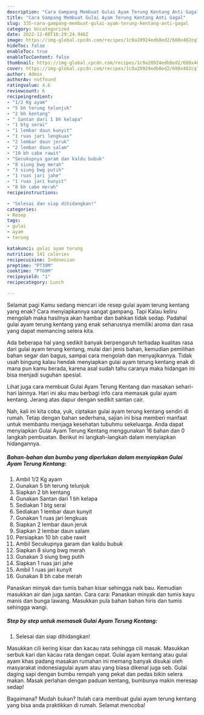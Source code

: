 ```yaml
---
description: "Cara Gampang Membuat Gulai Ayam Terung Kentang Anti Gagal"
title: "Cara Gampang Membuat Gulai Ayam Terung Kentang Anti Gagal"
slug: 335-cara-gampang-membuat-gulai-ayam-terung-kentang-anti-gagal
category: Uncategorized
date: 2022-12-08T16:29:24.946Z
image: https://img-global.cpcdn.com/recipes/1c9a20924edb8ed2/680x482cq70/gulai-ayam-terung-kentang-foto-resep-utama.jpg
hideToc: false
enableToc: true
enableTocContent: false
thumbnail: https://img-global.cpcdn.com/recipes/1c9a20924edb8ed2/680x482cq70/gulai-ayam-terung-kentang-foto-resep-utama.jpg
cover: https://img-global.cpcdn.com/recipes/1c9a20924edb8ed2/680x482cq70/gulai-ayam-terung-kentang-foto-resep-utama.jpg
author: Admin
authorAv: notfound
ratingvalue: 4.6
reviewcount: 6
recipeingredient:
- "1/2 Kg ayam"
- "5 bh terung telunjuk"
- "2 bh kentang"
- " Santan dari 1 bh kelapa"
- "1 btg serai"
- "1 lembar daun kunyit"
- "1 ruas jari lengkuas"
- "2 lembar daun jeruk"
- "2 lembar daun salam"
- "10 bh cabe rawit"
- "Secukupnya garam dan kaldu bubuk"
- "8 siung bwg merah"
- "3 siung bwg putih"
- "1 ruas jari jahe"
- "1 ruas jari kunyit"
- "8 bh cabe merah"
recipeinstructions:

- "Selesai dan siap dihidangkan!"
categories:
- Resep
tags:
- gulai
- ayam
- terung

katakunci: gulai ayam terung 
nutrition: 141 calories
recipecuisine: Indonesian
preptime: "PT39M"
cooktime: "PT60M"
recipeyield: "1"
recipecategory: Lunch

---
```



Selamat pagi Kamu sedang mencari ide resep gulai ayam terung kentang yang enak? Cara menyiapkannya sangat gampang. Tapi Kalau keliru mengolah maka hasilnya akan hambar dan bahkan tidak sedap. Padahal gulai ayam terung kentang yang enak seharusnya memiliki aroma dan rasa yang dapat memancing selera kita.


Ada beberapa hal yang sedikit banyak berpengaruh terhadap kualitas rasa dari gulai ayam terung kentang, mulai dari jenis bahan, kemudian pemilihan bahan segar dan bagus, sampai cara mengolah dan menyajikannya. Tidak usah bingung kalau hendak menyiapkan gulai ayam terung kentang enak di mana pun kamu berada, karena asal sudah tahu caranya maka hidangan ini bisa menjadi suguhan spesial.

Lihat juga cara membuat Gulai Ayam Terung Kentang dan masakan sehari-hari lainnya. Hari ini aku mau berbagi info cara memasak gulai ayam kentang. Jerang atas dapur dengan sedikit santan cair.


Nah, kali ini kita coba, yuk, ciptakan gulai ayam terung kentang sendiri di rumah. Tetap dengan bahan sederhana, sajian ini bisa memberi manfaat untuk membantu menjaga kesehatan tubuhmu sekeluarga. Anda dapat menyiapkan Gulai Ayam Terung Kentang menggunakan 16 bahan dan 0 langkah pembuatan. Berikut ini langkah-langkah dalam menyiapkan hidangannya.

<!--inarticleads1-->

##### Bahan-bahan dan bumbu yang diperlukan dalam menyiapkan Gulai Ayam Terung Kentang:

1. Ambil 1/2 Kg ayam
1. Gunakan 5 bh terung telunjuk
1. Siapkan 2 bh kentang
1. Gunakan  Santan dari 1 bh kelapa
1. Sediakan 1 btg serai
1. Sediakan 1 lembar daun kunyit
1. Gunakan 1 ruas jari lengkuas
1. Siapkan 2 lembar daun jeruk
1. Siapkan 2 lembar daun salam
1. Persiapkan 10 bh cabe rawit
1. Ambil Secukupnya garam dan kaldu bubuk
1. Siapkan 8 siung bwg merah
1. Gunakan 3 siung bwg putih
1. Siapkan 1 ruas jari jahe
1. Ambil 1 ruas jari kunyit
1. Gunakan 8 bh cabe merah


Panaskan minyak dan tumis bahan kisar sehingga naik bau. Kemudian masukkan air dan juga santan. Cara cara: Panaskan minyak dan tumis kayu manis dan bunga lawang. Masukkan pula bahan bahan hiris dan tumis sehingga wangi. 

<!--inarticleads2-->

##### Step by step untuk memasak Gulai Ayam Terung Kentang:


1. Selesai dan siap dihidangkan!

Masukkan cili kering kisar dan kacau rata sehingga cili masak. Masukkan serbuk kari dan kacau rata dengan cepat. Gulai ayam kentang atau gulai ayam khas padang masakan rumahan ini memang banyak disukai oleh masyarakat indonesiagulai ayam atau yang biasa dikenal juga seb. Gulai daging sapi dengan bumbu rempah yang pekat dan pedas bikin selera makan. Masak perlahan dengan paduan kentang, bumbunya makin meresap sedap! 

Bagaimana? Mudah bukan? Itulah cara membuat gulai ayam terung kentang yang bisa anda praktikkan di rumah. Selamat mencoba!
